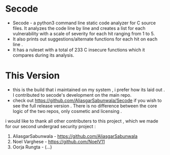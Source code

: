 # Secode
- Secode - a python3 command line static code analyzer for C source files. It analyzes the code line by line and creates a list for each vulnerability with a scale of severity for each hit ranging from 1 to 5.
- It also prints out suggestions/alternate functions for each hit on each line .
- It has a ruleset with a total of 233 C insecure functions which it compares during its analysis.

# This Version
- this is the build that i maintained on my system , i prefer how its laid out . I contributed to secode's development on the main repo.
- check out https://github.com/AliasgarSabunwala/Secode if you wish to see the full release version . There is no difference between the core logic of the two repos, only cosmetic and licensing .

i would like to thank all other contributers to this project , which we made for our second undergrad security project :

1. AliasgarSabunwala - https://github.com/AliasgarSabunwala
2. Noel Varghese     - https://github.com/NoelV11
3. Oorja Rungta      - (...)
